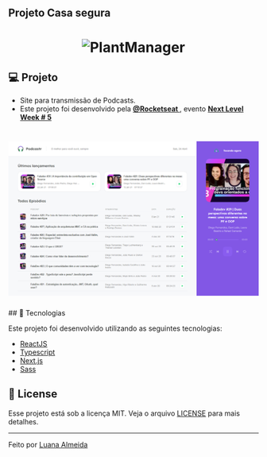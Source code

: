 ## Projeto Casa segura 


<h1 align="center">
    <img alt="PlantManager" title="Podcast" src="https://raw.githubusercontent.com/luanaAlm/casasegura.github.io/main/assets/img/icon.png" height="50"  />
</h1>

## 💻 Projeto

 - Site para transmissão de Podcasts.
 - Este projeto foi desenvolvido pela **[ @Rocketseat ](https://github.com/Rocketseat)** , evento **[ Next Level Week # 5 ](https://nextlevelweek.com/)**
<h1 align = "center">
    <img alt = "ProjetoPodcast" title = "Podcast Projeto" src = "https://github.com/luanaAlm/podcast-nlw5/blob/main/public/img-git/screencapture.png" />
</h1>
## 🧪 Tecnologias

Este projeto foi desenvolvido utilizando as seguintes tecnologias:

- [ReactJS](https://reactjs.org/)
- [Typescript](https://www.typescriptlang.org/)
- [Next.js](https://nextjs.org/)
- [Sass](https://sass-lang.com/)

## 📝 License

Esse projeto está sob a licença MIT. Veja o arquivo [LICENSE](https://github.com/SantanaDeveloper/podcastr-nlw-5/blob/main/LICENSE.md) para mais detalhes.

<hr>

Feito por [Luana Almeida](https://github.com/luanaAlm) 

